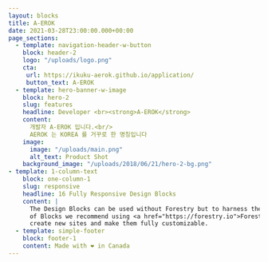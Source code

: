 ```yaml
---
layout: blocks
title: A-EROK
date: 2021-03-28T23:00:00.000+00:00
page_sections:
  - template: navigation-header-w-button
    block: header-2
    logo: "/uploads/logo.png"  
    cta:
     url: https://ikuku-aerok.github.io/application/
     button_text: A-EROK
  - template: hero-banner-w-image
    block: hero-2
    slug: features
    headline: Developer <br><strong>A-EROK</strong>
    content:
      개발자 A-EROK 입니다.<br/>
      AEROK 는 KOREA 를 거꾸로 한 명칭입니다      
    image:
      image: "/uploads/main.png"
      alt_text: Product Shot
    background_image: "/uploads/2018/06/21/hero-2-bg.png"
- template: 1-column-text
    block: one-column-1
    slug: responsive
    headline: 16 Fully Responsive Design Blocks
    content: |
      The Design Blocks can be used without Forestry but to harness the power
      of Blocks we recommend using <a href="https://forestry.io">Forestry</a>. Once the site is imported you can immediately
      create new sites and make them fully customizable.
  - template: simple-footer
    block: footer-1
    content: Made with ❤︎ in Canada
---
```


